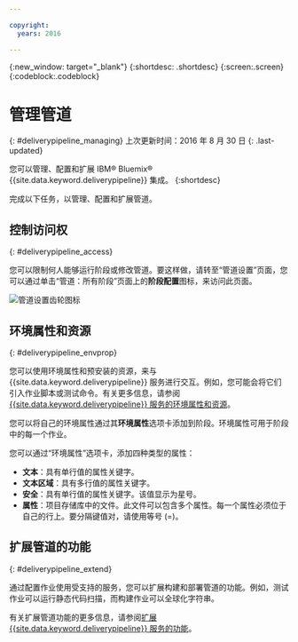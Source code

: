 ```yaml
---

copyright:
  years: 2016

---
```

<!-- Copyright info at top of file: REQUIRED
    The copyright info is YAML content that must occur at the top of the MD file, before attributes are listed.
    It must be --- surrounded by 3 dashes ---
    The value "years" can contain just one year or a two years separated by a comma. (years: 2014, 2016)
    Indentation as per the previous template must be preserved.
-->

{:new_window: target="_blank"}
{:shortdesc: .shortdesc}
{:screen:.screen}
{:codeblock:.codeblock}

# 管理管道
{: #deliverypipeline_managing}
上次更新时间：2016 年 8 月 30 日
{: .last-updated}

您可以管理、配置和扩展 IBM&reg; Bluemix&reg; {{site.data.keyword.deliverypipeline}} 集成。
{:shortdesc}

完成以下任务，以管理、配置和扩展管道。

## 控制访问权
{: #deliverypipeline_access}

您可以限制何人能够运行阶段或修改管道。要这样做，请转至“管道设置”页面，您可以通过单击“管道：所有阶段”页面上的**阶段配置**图标，来访问此页面。

![管道设置齿轮图标](./images/pipeline_settings.png)

## 环境属性和资源
{: #deliverypipeline_envprop}

您可以使用环境属性和预安装的资源，来与 {{site.data.keyword.deliverypipeline}} 服务进行交互。例如，您可能会将它们引入作业脚本或测试命令。有关更多信息，请参阅 [{{site.data.keyword.deliverypipeline}} 服务的环境属性和资源](./deploy_var.html)。

您可以将自己的环境属性通过其**环境属性**选项卡添加到阶段。环境属性可用于阶段中的每一个作业。

您可以通过“环境属性”选项卡，添加四种类型的属性：
* **文本**：具有单行值的属性关键字。
* **文本区域**：具有多行值的属性关键字。
* **安全**：具有单行值的属性关键字。该值显示为星号。
* **属性**：项目存储库中的文件。此文件可以包含多个属性。每一个属性必须位于自己的行上。要分隔键值对，请使用等号 (=)。

## 扩展管道的功能
{: #deliverypipeline_extend}

通过配置作业使用受支持的服务，您可以扩展构建和部署管道的功能。例如，测试作业可以运行静态代码扫描，而构建作业可以全球化字符串。


有关扩展管道功能的更多信息，请参阅[扩展 {{site.data.keyword.deliverypipeline}} 服务的功能](./deliverypipeline_extension.html)。

<!-- [1]: https://www.ng.bluemix.net/docs/manageapps/deployingapps.html#appmanifest
[2]: https://www.ng.bluemix.net/docs/#services/DeliveryPipeline/index.html#getstartwithCD
[3]: http://docs.cloudfoundry.org/devguide/installcf/whats-new-v6.html#push
[4]: https://console.ng.bluemix.net/?ace_base=true/#/pricing/cloudOEPaneId=pricing
[5]: ./images/open_logs.png
[6]: #manifests
[7]: ./images/runbar-annotated-dark.png
[8]: ./images/input_tab_only_execute.png
[9]: ./images/deploy_to.png
[10]: ./images/view_logs_and_history.png
[11]: ./images/play_button.png
[12]: ./images/basicAnimate.gif
[13]: ./images/AddStage.png
[14]: ./images/AddJob.png
[15]: ./images/jobs.png
[16]: ./images/RunStage.png
[17]: https://www.ng.bluemix.net/docs/starters/container_pipeline.html#container_pipeline
[18]: ../../../tutorials/basicbuild
[19]: #add_stage
[20]: #add_job
[21]: ../deploy_ext
[22]: ./images/pipeline_settings_icon.png
[23]: ./images/pipeline_settings.png
[24]: https://www.ng.bluemix.net/docs/services/reqnsi.html#add_service
[25]: ../deploy_var
[26]: ./images/click_stage_run_number.png
[27]: ./images/diagram.jpg -->
